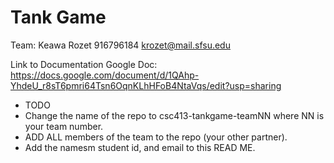 # Tank Game

Team:
Keawa Rozet
916796184
krozet@mail.sfsu.edu

Link to Documentation Google Doc: https://docs.google.com/document/d/1QAhp-YhdeU_r8sT6pmri64Tsn6OqnKLhHFoB4NtaVqs/edit?usp=sharing

- TODO
- Change the name of the repo to csc413-tankgame-teamNN where NN is your team number.
- ADD ALL members of the team to the repo (your other partner).
- Add the namesm student id, and email to this READ ME.
